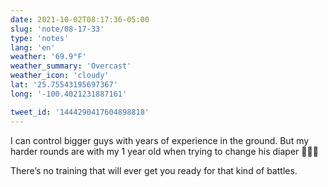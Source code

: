 ```yaml
---
date: 2021-10-02T08:17:36-05:00
slug: 'note/08-17-33'
type: 'notes'
lang: 'en'
weather: '69.9°F'
weather_summary: 'Overcast'
weather_icon: 'cloudy'
lat: '25.75543195697367'
long: '-100.4021231887161'

tweet_id: '1444290417604898818'
---
```

I can control bigger guys with years of experience in the ground. But my harder rounds are with my 1 year old when trying to change his diaper 🙆🏻‍♂️

There’s no training that will ever get you ready for that kind of battles.